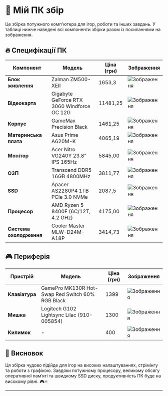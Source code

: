 # 🚀 Мій ПК збір

Це збірка потужного комп'ютера для ігор, роботи та інших завдань. У таблиці нижче наведені всі компоненти збірки разом із посиланнями на зображення.

## 🔥 Специфікації ПК

| Компонент | Модель | Ціна (грн) | Зображення |
|-----------|--------|------------|------------|
| **Блок живлення** | Zalman ZM500-XEII | 1653,3 | ![Зображення](https://example.com/psu.jpg) |
| **Відеокарта** | Gigabyte GeForce RTX 3060 Windforce OC 12G | 11481,25 | ![Зображення](https://example.com/gpu.jpg) |
| **Корпус** | GameMax Precision Black | 1461,25 | ![Зображення](https://example.com/case.jpg) |
| **Материнська плата** | Asus Prime A620M-K | 4065,19 | ![Зображення](https://example.com/motherboard.jpg) |
| **Монітор** | Acer Nitro VG240Y 23.8" IPS 165Hz | 5845,00 | ![Зображення](https://example.com/monitor.jpg) |
| **ОЗП** | Transcend DDR5 16GB 4800MHz | 3811,77 | ![Зображення](https://example.com/ram.jpg) |
| **SSD** | Apacer AS2280P4 1TB PCIe 3.0 NVMe | 2087,5 | ![Зображення](https://example.com/ssd.jpg) |
| **Процесор** | AMD Ryzen 5 8400F (6C/12T, 4.2 GHz) | 4175,00 | ![Зображення](https://example.com/cpu.jpg) |
| **Система охолодження** | Cooler Master MLW-D24M-A18P | 3414,73 | ![Зображення](https://example.com/cooling.jpg) |

## 🎮 Периферія

| Пристрій | Модель | Ціна (грн) | Зображення |
|----------|--------|------------|------------|
| **Клавіатура** | GamePro MK130R Hot-Swap Red Switch 60% RGB Black | 1399 | ![Зображення](https://example.com/keyboard.jpg) |
| **Мишка** | Logitech G102 Lightsync Lilac (910-005854) | 1300 | ![Зображення](https://example.com/mouse.jpg) |
| **Килимок** | - | 400 | ![Зображення](https://example.com/mousepad.jpg) |

## 📌 Висновок

Ця збірка чудово підійде для ігор на високих налаштуваннях, стрімінгу та роботи з графікою. Завдяки потужному процесору, великому обсягу оперативної пам’яті та швидкому SSD диску, продуктивність ПК буде на високому рівні. 🎮🔥

---
